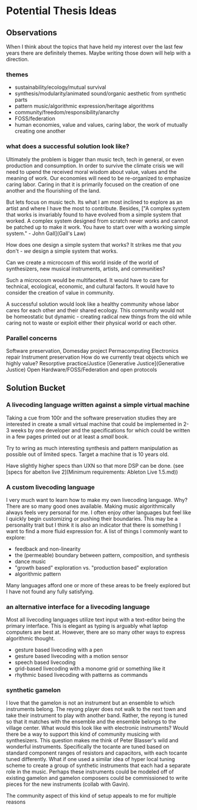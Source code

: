 # Potential Thesis Ideas

## Observations
When I think about the topics that have held my interest over the last few years there are definitely themes. Maybe writing those down will help with a direction.

### themes
- sustainability/ecology/mutual survival
- synthesis/modularity/animated sound/organic aesthetic from synthetic parts
- pattern music/algorithmic expression/heritage algorithms
- community/freedom/responsibility/anarchy
- FOSS/federation
- human economies, value and values, caring labor, the work of mutually creating one another

### what does a successful solution look like?
Ultimately the problem is bigger than music tech, tech in general, or even production and consumption. In order to survive the climate crisis we will need to upend the received moral wisdom about value, values and the meaning of work. Our economies will need to be re-organized to emphasize caring labor. Caring in that it is primarily focused on the creation of one another and the flourishing of the land.

But lets focus on music tech. Its what I am most inclined to explore as an artist and where I have the most to contribute. Besides, ["A complex system that works is invariably found to have evolved from a simple system that worked. A complex system designed from scratch never works and cannot be patched up to make it work. You have to start over with a working simple system." - John Gall](Gall's Law)

How does one design a simple system that works? It strikes me that *you* don't - *we* design a simple system that works.

Can we create a microcosm of this world inside of the world of synthesizers, new musical instruments, artists, and communities?

Such a microcosm would be multifaceted. It would have to care for technical, ecological, economic, and cultural factors. It would have to consider the creation of value in community.

A successful solution would look like a healthy community whose labor cares for each other and their shared ecology. This community would not be homeostatic but dynamic - creating radical new things from the old while caring not to waste or exploit either their physical world or each other.

### Parallel concerns
Software preservation, Domesday project
Permacomputing
Electronics repair
Instrument preservation
How do we currently treat objects which we highly value?
Resorptive practice/Justice
[Generative Justice](Generative Justice)
Open Hardware/FOSS/Federation and open protocols

## Solution Bucket
### A livecoding language written against a simple virtual machine

Taking a cue from 100r and the software preservation studies they are interested in create a small virtual machine that could be implemented in 2-3 weeks by one developer and the specifications for which could be written in a few pages printed out or at least a *small* book.

Try to wring as much interesting synthesis and pattern manipulation as possible out of limited specs. Target a machine that is 10 years old.

Have slightly higher specs than UXN so that more DSP can be done. (see [specs for abelton live 2](Minimum requirements: Ableton Live 1.5.md))

### A custom livecoding language

I very much want to learn how to make my own livecoding language. Why? There are so many good ones available. Making music algorithmically always feels very personal for me. I often enjoy other languages but feel like I quickly begin customizing or pushing their boundaries. This may be a personality trait but I think it is also an indicator that there is something I want to find a more fluid expression for.
A list of things I commonly want to explore:
- feedback and non-linearity
- the (permeable) boundary between pattern, composition, and synthesis
- dance music
- "growth based" exploration vs. "production based" exploration
- algorithmic pattern

Many languages afford one or more of these areas to be freely explored but I have not found any fully satisfying.

### an alternative interface for a livecoding language

Most all livecoding languages utilize text input with a text-editor being the primary interface. This is elegant as typing is arguably what laptop computers are best at. However, there are so many other ways to express algorithmic thought.

- gesture based livecoding with a pen
- gesture based livecoding with a motion sensor
- speech based livecoding
- grid-based livecoding with a monome grid or something like it
- rhythmic based livecoding with patterns as commands

### synthetic gamelon
I love that the gamelon is not an instrument but an ensemble to which instruments belong. The reyong player does not walk to the next town and take their instrument to play with another band. Rather, the reyong is tuned so that it matches with the ensemble and the ensemble belongs to the village center. What would this look like with electronic instruments? Would there be a way to support this kind of community musicing with synthesizers. This question makes me think of Peter Blasser's wild and wonderful instruments. Specifically the tocante are tuned based on standard component ranges of resistors and capacitors, with each tocante tuned differently. What if one used a similar idea of hyper local tuning scheme to create a group of synthetic instruments that each had a separate role in the music. Perhaps these instruments could be modeled off of existing gamelon and gamelon composers could be commissioned to write pieces for the new instruments (collab with Gavin).

The community aspect of this kind of setup appeals to me for multiple reasons

